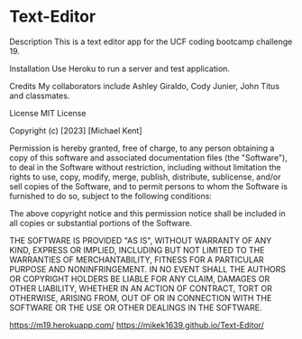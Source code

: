 # Text-Editor
Description
This is a text editor app for the UCF coding bootcamp challenge 19.

Installation
Use Heroku to run a server and test application.

Credits
My collaborators include Ashley Giraldo, Cody Junier, John Titus and classmates.

License
MIT License

Copyright (c) [2023] [Michael Kent]

Permission is hereby granted, free of charge, to any person obtaining a copy of this software and associated documentation files (the "Software"), to deal in the Software without restriction, including without limitation the rights to use, copy, modify, merge, publish, distribute, sublicense, and/or sell copies of the Software, and to permit persons to whom the Software is furnished to do so, subject to the following conditions:

The above copyright notice and this permission notice shall be included in all copies or substantial portions of the Software.

THE SOFTWARE IS PROVIDED "AS IS", WITHOUT WARRANTY OF ANY KIND, EXPRESS OR IMPLIED, INCLUDING BUT NOT LIMITED TO THE WARRANTIES OF MERCHANTABILITY, FITNESS FOR A PARTICULAR PURPOSE AND NONINFRINGEMENT. IN NO EVENT SHALL THE AUTHORS OR COPYRIGHT HOLDERS BE LIABLE FOR ANY CLAIM, DAMAGES OR OTHER LIABILITY, WHETHER IN AN ACTION OF CONTRACT, TORT OR OTHERWISE, ARISING FROM, OUT OF OR IN CONNECTION WITH THE SOFTWARE OR THE USE OR OTHER DEALINGS IN THE SOFTWARE. 
 
 https://m19.herokuapp.com/ 
 https://mikek1639.github.io/Text-Editor/
